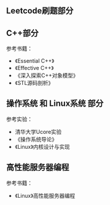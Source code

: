 #

## Leetcode刷题部分

## C++部分

参考书籍：

- 《Essential C++》
- 《Effective C++》
- 《深入探索C++对象模型》
- 《STL源码剖析》

## 操作系统 和 Linux系统 部分

参考实验：

- 清华大学Ucore实验
- 《操作系统导论》
- 《Linux》内核设计与实现

## 高性能服务器编程

参考书籍：

- 《Linux》高性能服务器编程

